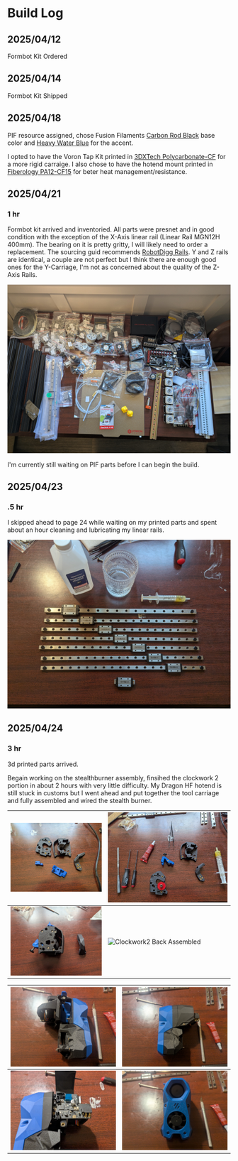 # Build Log

## 2025/04/12
Formbot Kit Ordered


## 2025/04/14
Formbot Kit Shipped


## 2025/04/18
PIF resource assigned, chose Fusion Filaments [Carbon Rod Black](https://fusionfilaments.com/1kg-abs15-filament-carbon-rod-black) base color and [Heavy Water Blue](https://fusionfilaments.com/1kg-abs15-filament-heavy-water-blue) for the accent. 

I opted to have the Voron Tap Kit printed in [3DXTech Polycarbonate-CF](https://www.3dxtech.com/products/carbonx-pc-cf-1) for a more rigid carraige.  I also chose to have the hotend mount printed in [Fiberology PA12-CF15](https://fiberlogy.com/en/fiberlogy-filaments/pa12cf_en/) for beter heat management/resistance.


## 2025/04/21

### 1 hr
Formbot kit arrived and inventoried.  All parts were presnet and in good condition with the exception of the X-Axis linear rail (Linear Rail MGN12H 400mm).  The bearing on it is pretty gritty, I will likely need to order a replacement.  The sourcing guid recommends [RobotDigg Rails](https://www.robotdigg.com/product/1314/Black-anodized-linear-rail-7,-9,-12-and-15).  Y and Z rails are identical, a couple are not perfect but I think there are enough good ones for the Y-Carriage, I'm not as concerned about the quality of the Z-Axis Rails.

![Formbot Kit Parts](./Assets/Inventoried%20Parts.jpg)

I'm currently still waiting on PIF parts before I can begin the build.


## 2025/04/23

### .5 hr

I skipped ahead to page 24 while waiting on my printed parts and spent about an hour cleaning and lubricating my linear rails.

![Linear Rails](./Assets/Linear%20Rails.jpg)


## 2025/04/24

### 3 hr

3d printed parts arrived.

Begain working on the stealthburner assembly, finsihed the clockwork 2 portion in about 2 hours with very little difficulty.  My Dragon HF hotend is still stuck in customs but I went ahead and put together the tool carriage and fully assembled and wired the stealth burner.  

| ![Clockwork2 Printed Parts](./Assets/Clockwork2%20Printed%20Parts.jpg) | ![Clockwork2 Assembly](./Assets/Clockwork2%20Assembly.jpg) |
|---|---|
| ![Clockwork2 Front Assembled](./Assets/Clockwork2%20Front%20Assembled.jpg) | ![Clockwork2 Back Assembled](./Assets/Clockwork2%20Back%20Assembled.jpg) |

| ![SB Left Side](./Assets/SB2%20Left%20Side.jpg) | ![SB Right Side](./Assets/SB2%20Right%20Side.jpg) |
|---|---|
| ![SB Electronics](./Assets/SB2%20Electronics.jpg) | ![SB Front](./Assets/SB2%20Front.jpg) |